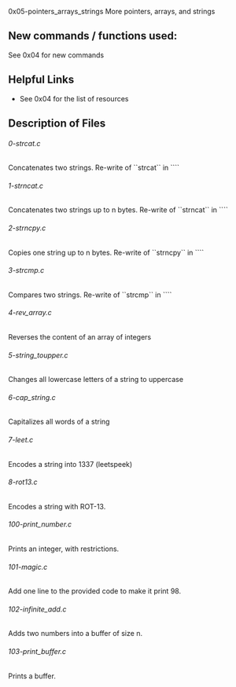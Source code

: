 0x05-pointers_arrays_strings
More pointers, arrays, and strings
## New commands / functions used:
See 0x04 for new commands
## Helpful Links
* See 0x04 for the list of resources
## Description of Files
<h6>0-strcat.c</h6>
Concatenates two strings. Re-write of ``strcat`` in ``<strings.h>``
<h6>1-strncat.c</h6>
Concatenates two strings up to n bytes.
Re-write of ``strncat`` in ``<strings.h>`` 
<h6>2-strncpy.c</h6>
Copies one string up to n bytes.
Re-write of ``strncpy`` in ``<strings.h>``
<h6>3-strcmp.c</h6>
Compares two strings.
Re-write of ``strcmp`` in ``<strings.h>``
<h6>4-rev_array.c</h6>
Reverses the content of an array of integers 
<h6>5-string_toupper.c</h6>
Changes all lowercase letters of a string to uppercase 
<h6>6-cap_string.c</h6>
Capitalizes all words of a string 
<h6>7-leet.c</h6>
Encodes a string into 1337 (leetspeek) 
<h6>8-rot13.c</h6>
Encodes a string with ROT-13.
<h6>100-print_number.c</h6>
Prints an integer, with restrictions.
<h6>101-magic.c</h6>
Add one line to the provided code to make it print 98.
<h6>102-infinite_add.c</h6>
Adds two numbers into a buffer of size n.	
<h6>103-print_buffer.c</h6>
Prints a buffer.
